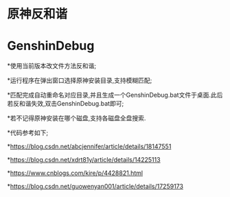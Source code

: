 # 原神反和谐
# GenshinDebug
*使用当前版本改文件方法反和谐;

*运行程序在弹出窗口选择原神安装目录,支持模糊匹配;

*匹配完成自动重命名对应目录,并且生成一个GenshinDebug.bat文件于桌面.此后若反和谐失效,双击GenshinDebug.bat即可;


*若不记得原神安装在哪个磁盘,支持各磁盘全盘搜索.

*代码参考如下;

*https://blog.csdn.net/abcjennifer/article/details/18147551

*https://blog.csdn.net/xdrt81y/article/details/14225113

*https://www.cnblogs.com/kire/p/4428821.html

*https://blog.csdn.net/guowenyan001/article/details/17259173
